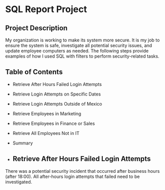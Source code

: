 # SQL Report Project

## Project Description
My organization is working to make its system more secure. It is my job to ensure the system is safe, investigate all potential security issues, and update employee computers as needed. The following steps provide examples of how I used SQL with filters to perform security-related tasks.

## Table of Contents
- Retrieve After Hours Failed Login Attempts
- Retrieve Login Attempts on Specific Dates
- Retrieve Login Attempts Outside of Mexico
- Retrieve Employees in Marketing
- Retrieve Employees in Finance or Sales
- Retrieve All Employees Not in IT
- Summary

- ## Retrieve After Hours Failed Login Attempts
There was a potential security incident that occurred after business hours (after 18:00). All after-hours login attempts that failed need to be investigated.
